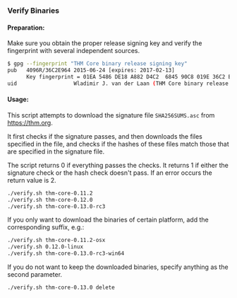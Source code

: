 ### Verify Binaries

#### Preparation:

Make sure you obtain the proper release signing key and verify the fingerprint with several independent sources.

```sh
$ gpg --fingerprint "THM Core binary release signing key"
pub   4096R/36C2E964 2015-06-24 [expires: 2017-02-13]
      Key fingerprint = 01EA 5486 DE18 A882 D4C2  6845 90C8 019E 36C2 E964
uid                  Wladimir J. van der Laan (THM Core binary release signing key) <laanwj@gmail.com>
```

#### Usage:

This script attempts to download the signature file `SHA256SUMS.asc` from https://thm.org.

It first checks if the signature passes, and then downloads the files specified in the file, and checks if the hashes of these files match those that are specified in the signature file.

The script returns 0 if everything passes the checks. It returns 1 if either the signature check or the hash check doesn't pass. If an error occurs the return value is 2.


```sh
./verify.sh thm-core-0.11.2
./verify.sh thm-core-0.12.0
./verify.sh thm-core-0.13.0-rc3
```

If you only want to download the binaries of certain platform, add the corresponding suffix, e.g.:

```sh
./verify.sh thm-core-0.11.2-osx
./verify.sh 0.12.0-linux
./verify.sh thm-core-0.13.0-rc3-win64
```

If you do not want to keep the downloaded binaries, specify anything as the second parameter.

```sh
./verify.sh thm-core-0.13.0 delete
```
